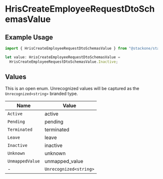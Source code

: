 # HrisCreateEmployeeRequestDtoSchemasValue

## Example Usage

```typescript
import { HrisCreateEmployeeRequestDtoSchemasValue } from "@stackone/stackone-client-ts/sdk/models/shared";

let value: HrisCreateEmployeeRequestDtoSchemasValue =
  HrisCreateEmployeeRequestDtoSchemasValue.Inactive;
```

## Values

This is an open enum. Unrecognized values will be captured as the `Unrecognized<string>` branded type.

| Name                   | Value                  |
| ---------------------- | ---------------------- |
| `Active`               | active                 |
| `Pending`              | pending                |
| `Terminated`           | terminated             |
| `Leave`                | leave                  |
| `Inactive`             | inactive               |
| `Unknown`              | unknown                |
| `UnmappedValue`        | unmapped_value         |
| -                      | `Unrecognized<string>` |
